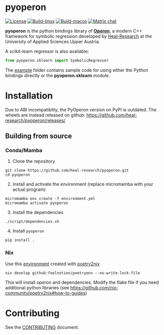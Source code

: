 # pyoperon

[![License](https://img.shields.io/github/license/heal-research/pyoperon)](https://github.com/heal-research/pyoperon/blob/master/LICENSE)
[![Build-linux](https://github.com/heal-research/pyoperon/actions/workflows/build-linux.yml/badge.svg?branch=main)](https://github.com/heal-research/pyoperon/actions/workflows/build-linux.yml)
[![Build-macos](https://github.com/heal-research/pyoperon/actions/workflows/build-macos.yml/badge.svg?branch=main)](https://github.com/heal-research/pyoperon/actions/workflows/build-linux.yml)
[![Matrix chat](https://matrix.to/img/matrix-badge.svg)](https://matrix.to/#/#operon:matrix.org)

**pyoperon** is the python bindings library of [**Operon**](https://github.com/heal-research/operon), a modern C++ framework for symbolic regression developed by [Heal-Research](https://github.com/heal-research) at the University of Applied Sciences Upper Austria.

A scikit-learn regressor is also available:
```python
from pyoperon.sklearn import SymbolicRegressor
```

The [example](https://github.com/heal-research/pyoperon/example) folder contains sample code for using either the Python bindings directly or the **pyoperon.sklearn** module.

# Installation

Due to ABI incompatiblity, the PyOperon version on PyPI is outdated. The wheels are instead released on github: https://github.com/heal-research/pyoperon/releases/

## Building from source

### Conda/Mamba

1. Clone the repository
```
git clone https://github.com/heal-research/pyoperon.git
cd pyoperon
```

2. Install and activate the environment (replace micromamba with your actual program)
```
micromamba env create -f environment.yml
micromamba activate pyoperon
```

3. Install the dependencies
```
./script/dependencies.sh
```

4. Install `pyoperon`
```
pip install .
```

### Nix

Use this [environment](https://github.com/foolnotion/poetryenv) created with [poetry2nix](https://github.com/nix-community/poetry2nix)

```
nix develop github:foolnotion/poetryenv --no-write-lock-file
```

This will install operon and dependencies. Modify the flake file if you need additional python libraries (see https://github.com/nix-community/poetry2nix#how-to-guides)


# Contributing

See the [CONTRIBUTING](CONTRIBUTING.md) document.
